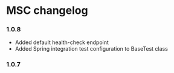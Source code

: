 MSC changelog
====================

### 1.0.8

- Added default health-check endpoint
- Added Spring integration test configuration to BaseTest class

### 1.0.7
